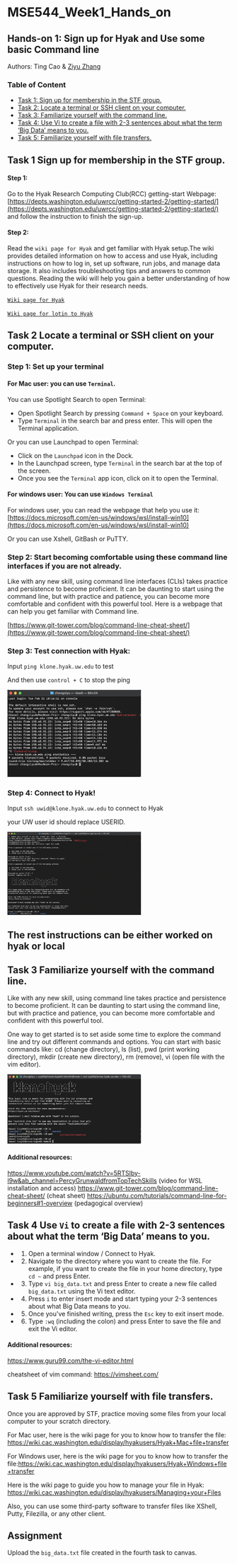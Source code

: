 # MSE544_Week1_Hands_on

## Hands-on 1: Sign up for Hyak and Use some basic Command line

Authors: Ting Cao & [Ziyu Zhang](https://github.com/Ilxxll)

### Table of Content

- [Task 1: Sign up for membership in the STF group.](#task1)
- [Task 2: Locate a terminal or SSH client on your computer.](#task2)
- [Task 3: Familiarize yourself with the command line.](#task3)
- [Task 4: Use Vi to create a file with 2-3 sentences about what the term ‘Big Data’ means to you.](#task4)
- [Task 5: Familiarize yourself with file transfers.](#task5)

## Task 1 Sign up for membership in the STF group.<a name="task1"></a>

#### Step 1:
Go to the Hyak Research Computing Club(RCC) getting-start Webpage: [https://depts.washington.edu/uwrcc/getting-started-2/getting-started/](https://depts.washington.edu/uwrcc/getting-started-2/getting-started/) and follow the instruction to finish the sign-up.

#### Step 2:

Read the `wiki page for Hyak` and get familiar with Hyak setup.The wiki provides detailed information on how to access and use Hyak, including instructions on how to log in, set up software, run jobs, and manage data storage. It also includes troubleshooting tips and answers to common questions. Reading the wiki will help you gain a better understanding of how to effectively use Hyak for their research needs.

[`Wiki page for Hyak`](https://wiki.cac.washington.edu/display/hyakusers/)

[`Wiki page for lotin to Hyak`](https://wiki.cac.washington.edu/display/hyakusers/Logging+In)


## Task 2 Locate a terminal or SSH client on your computer.<a name="task2"></a>

### Step 1: Set up your terminal

#### For Mac user: you can use `Terminal`.

You can use Spotlight Search to open Terminal:
- Open Spotlight Search by pressing `Command + Space` on your keyboard.
- Type `Terminal` in the search bar and press enter. This will open the Terminal application.

Or you can use Launchpad to open Terminal:
- Click on the `Launchpad` icon in the Dock.
- In the Launchpad screen, type `Terminal` in the search bar at the top of the screen.
- Once you see the `Terminal` app icon, click on it to open the Terminal.

#### For windows user: You can use `Windows Terminal`

For windows user, you can read the webpage that help you use it:
[https://docs.microsoft.com/en-us/windows/wsl/install-win10](https://docs.microsoft.com/en-us/windows/wsl/install-win10)

Or you can use Xshell, GitBash or PuTTY.

### Step 2: Start becoming comfortable using these command line interfaces if you are not already.

Like with any new skill, using command line interfaces (CLIs) takes practice and persistence to become proficient. It can be daunting to start using the command line, but with practice and patience, you can become more comfortable and confident with this powerful tool. Here is a webpage that can help you get familiar with Command line. 

[https://www.git-tower.com/blog/command-line-cheat-sheet/](https://www.git-tower.com/blog/command-line-cheat-sheet/)

### Step 3: Test connection with Hyak:

Input `ping klone.hyak.uw.edu` to test 

And then use `control + C` to stop the ping

<img src="./image/ping.png" style="height: 75%; width: 60%;"/>

### Step 4: Connect to Hyak!

Input `ssh uwid@klone.hyak.uw.edu` to connect to Hyak

your UW user id should replace USERID.

<img src="./image/Hyak.png" style="height: 75%; width: 60%;"/>

## The rest instructions can be either worked on hyak or local

## Task 3 Familiarize yourself with the command line.<a name="task3"></a>

Like with any new skill, using command line takes practice and persistence to become proficient. It can be daunting to start using the command line, but with practice and patience, you can become more comfortable and confident with this powerful tool.

One way to get started is to set aside some time to explore the command line and try out different commands and options. You can start with basic commands like: cd (change directory), ls (list), pwd (print working directory), mkdir (create new directory), rm (remove), vi (open file with the vim editor).

<img src="./image/Common_command_line.png" style="height: 75%; width: 60%;"/>

#### Additional resources:

https://www.youtube.com/watch?v=5RTSlby-l9w&ab_channel=PercyGrunwaldfromTopTechSkills (video for WSL installation and access)
https://www.git-tower.com/blog/command-line-cheat-sheet/ (cheat sheet)
https://ubuntu.com/tutorials/command-line-for-beginners#1-overview (pedagogical overview)


## Task 4 Use `Vi` to create a file with 2-3 sentences about what the term ‘Big Data’ means to you.<a name="task4"></a>

- 1. Open a terminal window / Connect to Hyak.
- 2. Navigate to the directory where you want to create the file. For example, if you want to create the file in your home directory, type `cd ~` and press Enter.
- 3. Type `vi big_data.txt` and press Enter to create a new file called `big_data.txt` using the Vi text editor.
- 4. Press `i` to enter insert mode and start typing your 2-3 sentences about what Big Data means to you.
- 5. Once you've finished writing, press the `Esc` key to exit insert mode.
- 6. Type `:wq` (including the colon) and press Enter to save the file and exit the Vi editor.

#### Additional resources:

https://www.guru99.com/the-vi-editor.html

cheatsheet of vim command: https://vimsheet.com/


## Task 5 Familiarize yourself with file transfers.<a name="task5"></a>

Once you are approved by STF, practice moving some files from your local computer to your scratch
directory.

For Mac user, here is the wiki page for you to know how to transfer the file: https://wiki.cac.washington.edu/display/hyakusers/Hyak+Mac+file+transfer 

For Windows user, here is the wiki page for you to know how to transfer the file:https://wiki.cac.washington.edu/display/hyakusers/Hyak+Windows+file+transfer 

Here is the wiki page to guide you how to manage your file in Hyak: https://wiki.cac.washington.edu/display/hyakusers/Managing+your+Files

Also, you can use some third-party software to transfer files like XShell, Putty, Filezilla, or any other client.

## Assignment

Upload the `big_data.txt` file created in the fourth task to canvas.
